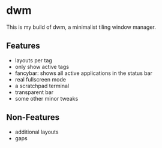 # dwm

This is my build of dwm, a minimalist tiling window manager.

## Features

- layouts per tag
- only show active tags
- fancybar: shows all active applications in the status bar
- real fullscreen mode
- a scratchpad terminal
- transparent bar
- some other minor tweaks

## Non-Features

- additional layouts
- gaps

